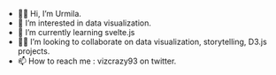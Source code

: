 - 👋🏼 Hi, I’m Urmila.
- 👀 I’m interested in data visualization.
- 🌱 I’m currently learning svelte.js
- 🤝🏼 I’m looking to collaborate on data visualization, storytelling, D3.js projects.
- 📫 How to reach me : vizcrazy93 on twitter.

<!---
urmilaj/urmilaj is a ✨ special ✨ repository because its `README.md` (this file) appears on your GitHub profile.
You can click the Preview link to take a look at your changes.
--->
